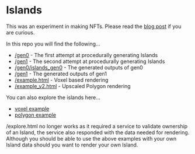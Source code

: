 # Islands

This was an experiment in making NFTs. Please read the [blog post](https://jonoshields.com/post/nft-experience) if you are curious.

In this repo you will find the following...

+ [/gen0](https://github.com/foopod/islands/tree/main/gen0) - The first attempt at procedurally generating Islands
+ [/gen1](https://github.com/foopod/islands/tree/main/gen1) - The second attempt at procedurally generating Islands
+ [/gen0/islands_gen0](https://github.com/foopod/islands/tree/main/gen0/islands_gen0) - The generated outputs of gen0
+ [/gen1](https://github.com/foopod/islands/tree/main/gen1/islands_gen1) - The generated outputs of gen1
+ [/example.html](https://github.com/foopod/islands/tree/main/example.html) - Voxel based rendering
+ [/example_v2.html](https://github.com/foopod/islands/tree/main/example_v2.html) - Upscaled Polygon rendering

You can also explore the islands here... 

+ [voxel example](https://foopod.github.io/islands/example.html) 
+ [polygon example](https://foopod.github.io/islands/example.html)

/explore.html no longer works as it required a service to validate ownership of an Island, the service also responded with the data needed for rendering. Although you should be able to use the above examples with your own Island data should you want to render your own Island.